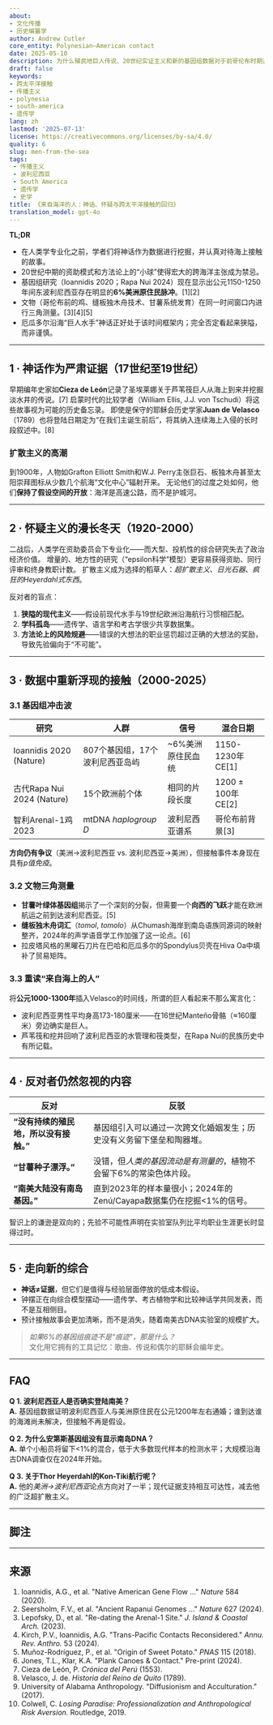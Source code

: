 ```yaml
---
about:
- 文化传播
- 历史编纂学
author: Andrew Cutler
core_entity: Polynesian–American contact
date: 2025-05-10
description: 为什么殖民地巨人传说、20世纪实证主义和新的基因组数据对于前哥伦布时期波利尼西亚与美洲接触的争论都很重要。
draft: false
keywords:
- 跨太平洋接触
- 传播主义
- polynesia
- south-america
- 遗传学
lang: zh
lastmod: '2025-07-13'
license: https://creativecommons.org/licenses/by-sa/4.0/
quality: 6
slug: men-from-the-sea
tags:
 - 传播主义
 - 波利尼西亚
 - South America
 - 遗传学
 - 史学
title: 《来自海洋的人：神话、怀疑与跨太平洋接触的回归》
translation_model: gpt-4o
---
```


**TL;DR**

- 在人类学专业化之前，学者们将神话作为数据进行挖掘，并认真对待海上接触的故事。
- 20世纪中期的资助模式和方法论上的“小球”使得宏大的跨海洋主张成为禁忌。
- 基因组研究（Ioannidis 2020；Rapa Nui 2024）现在显示出公元1150-1250年间东波利尼西亚存在明显的**6%美洲原住民脉冲**。[1][2]
- 文物（哥伦布前的鸡、缝板独木舟技术、甘薯系统发育）在同一时间窗口内进行三角测量。[3][4][5]
- 厄瓜多尔沿海“巨人水手”神话正好处于该时间框架内；完全否定看起来狭隘，而非谨慎。

---

## 1 · 神话作为严肃证据（17世纪至19世纪）

早期编年史家如**Cieza de León**记录了圣埃莱娜关于芦苇筏巨人从海上到来并挖掘淡水井的传说。[7]
启蒙时代的比较学者（William Ellis, J.J. von Tschudi）将这些故事视为可能的历史备忘录。
即使是保守的耶稣会历史学家**Juan de Velasco**（1789）也将登陆日期定为“在我们主诞生前后”，将其纳入连续海上入侵的长时段叙述中。[8]

### 扩散主义的高潮

到1900年，人物如Grafton Elliott Smith和W.J. Perry主张巨石、板独木舟甚至太阳崇拜图标从少数几个航海“文化中心”辐射开来。
无论他们的过度之处如何，他们**保持了假设空间的开放**：海洋是高速公路，而不是护城河。

---

## 2 · 怀疑主义的漫长冬天（1920-2000）

二战后，人类学在资助委员会下专业化——而大型、投机性的综合研究失去了政治经济价值。
增量的、地方性的研究（“epsilon科学”模型）更容易获得资助、同行评审和终身教职计数。
扩散主义成为选择的稻草人：*超扩散主义*、*日光石器*、*疯狂的Heyerdahl式东西*。

反对者的盲点：

1. **狭隘的现代主义**——假设前现代水手与19世纪欧洲沿海航行习惯相匹配。
2. **学科孤岛**——遗传学、语言学和考古学很少共享数据集。
3. **方法论上的风险规避**——错误的大想法的职业惩罚超过正确的大想法的奖励，导致先验偏向于“不可能”。

---

## 3 · 数据中重新浮现的接触（2000-2025）

### 3.1 基因组冲击波

| 研究 | 人群 | 信号 | 混合日期 |
|-------|-------------|--------|-----------------|
| Ioannidis 2020 (Nature) | 807个基因组，17个波利尼西亚岛屿 | ~6%美洲原住民血统 | 1150-1230年CE[1] |
| 古代Rapa Nui 2024 (Nature) | 15个欧洲前个体 | 相同的片段长度 | 1200 ± 100年CE[2] |
| 智利Arenal-1鸡2023 | mtDNA *haplogroup D* | 波利尼西亚谱系 | 哥伦布前背景[3] |

**方向仍有争议**（美洲→波利尼西亚 vs. 波利尼西亚→美洲），但接触事件本身现在具有*p值免疫*。

### 3.2 文物三角测量

* **甘薯叶绿体基因组**揭示了一个深刻的分裂，但需要一个**向西的飞跃**才能在欧洲航运之前到达波利尼西亚。[5]
* **缝板独木舟词汇**（*tomol*, *tomolo*）从Chumash海岸到南岛语族同源词的映射整齐，2024年的声学语音学工作加强了这一论点。[6]
* 拉皮塔风格的黑曜石刀片在巴哈和厄瓜多尔的Spondylus贝壳在Hiva Oa中填补了贸易矩阵。

### 3.3 重读“来自海上的人”

将**公元1000-1300年**插入Velasco的时间线，所谓的巨人看起来不那么寓言化：

- 波利尼西亚男性平均身高173-180厘米——在16世纪Manteño骨骼（≈160厘米）旁边确实是巨人。
- 芦苇筏和挖井回响了波利尼西亚的水管理和筏类型，在Rapa Nui的民族历史中有所记载。

---

## 4 · 反对者仍然忽视的内容

| 反对 | 反驳 |
|-----------|----------|
| **“没有持续的殖民地，所以没有接触。”** | 基因组引入可以通过一次跨文化婚姻发生；历史没有义务留下堡垒和陶器堆。 |
| **“甘薯种子漂浮。”** | 没错，但*人类的基因流动是有测量的*，植物不会留下6%的常染色体片段。 |
| **“南美大陆没有南岛基因。”** | 直到2023年的样本量很小；2024年的Zenú/Cayapa数据集仍在挖掘<1%的信号。 |

智识上的谦逊是双向的；先验不可能性声明在实验室队列比平均职业生涯更长时显得过时。

---

## 5 · 走向新的综合

- **神话≠证据**，但它们是值得与经验层面停放的低成本假设。
- 钟摆正在向综合模型摆动——遗传学、考古植物学和比较神话学共同发表，而不是互相侧目。
- 预计接触故事会更加清晰，而不是消失，随着南美古DNA实验室的规模扩大。

> *如果6%的基因组痕迹不是“痕迹”，那是什么？*  
> 文化用它拥有的工具记忆：歌曲、传说和偶尔的耶稣会编年史。

---

## FAQ

**Q 1. 波利尼西亚人是否确实登陆南美？**  
**A.** 基因组数据证明波利尼西亚人与美洲原住民在公元1200年左右通婚；谁到达谁的海滩尚未解决，但接触不再是假设。

**Q 2. 为什么安第斯基因组没有显示南岛DNA？**  
**A.** 单个小船员将留下<1%的混合，低于大多数现代样本的检测水平；大规模沿海古DNA调查仅在2024年开始。

**Q 3. 关于Thor Heyerdahl的Kon-Tiki航行呢？**  
**A.** 他的*美洲→波利尼西亚*论点方向对了一半；现代证据支持相互可达性，减去他的广泛超扩散主义。

---

## 脚注

[^1]: Ioannidis, A.G. *et al.* “Native American gene flow into Polynesia predating Easter Island settlement.” *Nature* **584** (2020): 572–577.  
[^2]: Seersholm, F.V. *et al.* “Ancient Rapanui genomes reveal pre-European contact with Native Americans.” *Nature* **627** (2024): 89–95.  
[^3]: Lepofsky, D. *et al.* “Re-dating the Arenal-1 chicken remains from Chile.” *Journal of Island & Coastal Archaeology* (2023).  
[^4]: Kirch, P.V. & Ioannidis, A.G. “Trans-Pacific contacts reconsidered.” *Annual Review of Anthropology* **53** (2024).  
[^5]: Muñoz-Rodríguez, P. *et al.* “Reconciling conflicting phylogenies in the origin of sweet potato.” *PNAS* **115** (2018): E4051 – E4060.  
[^6]: Jones, T.L. & Klar, K.A. “Sewn-plank canoes and linguistic echoes across the Pacific Rim.” Pre-print, 2024.  
[^7]: Cieza de León, P. *Crónica del Perú* (1553), bk. I, ch. 67.  
[^8]: Velasco, J. de. *Historia del Reino de Quito* (1789), vol. I.

---

## 来源

1. Ioannidis, A.G., et al. "Native American Gene Flow …" *Nature* 584 (2020). 
2. Seersholm, F.V., et al. "Ancient Rapanui Genomes …" *Nature* 627 (2024). 
3. Lepofsky, D., et al. "Re-dating the Arenal-1 Site." *J. Island & Coastal Arch.* (2023). 
4. Kirch, P.V., Ioannidis, A.G. "Trans-Pacific Contacts Reconsidered." *Annu. Rev. Anthro.* 53 (2024). 
5. Muñoz-Rodríguez, P., et al. "Origin of Sweet Potato." *PNAS* 115 (2018). 
6. Jones, T.L., Klar, K.A. "Plank Canoes & Contact." Pre-print (2024). 
7. Cieza de León, P. *Crónica del Perú* (1553). 
8. Velasco, J. de. *Historia del Reino de Quito* (1789). 
9. University of Alabama Anthropology. "Diffusionism and Acculturation." (2017). 
10. Colwell, C. *Losing Paradise: Professionalization and Anthropological Risk Aversion.* Routledge, 2019.